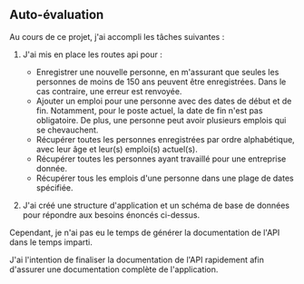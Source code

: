 ## Auto-évaluation

Au cours de ce projet, j'ai accompli les tâches suivantes :

1. J'ai mis en place les routes api pour :

   - Enregistrer une nouvelle personne, en m'assurant que seules les personnes de moins de 150 ans peuvent être enregistrées. Dans le cas contraire, une erreur est renvoyée.
   - Ajouter un emploi pour une personne avec des dates de début et de fin. Notamment, pour le poste actuel, la date de fin n'est pas obligatoire. De plus, une personne peut avoir plusieurs emplois qui se chevauchent.
   - Récupérer toutes les personnes enregistrées par ordre alphabétique, avec leur âge et leur(s) emploi(s) actuel(s).
   - Récupérer toutes les personnes ayant travaillé pour une entreprise donnée.
   - Récupérer tous les emplois d'une personne dans une plage de dates spécifiée.

2. J'ai créé une structure d'application et un schéma de base de données pour répondre aux besoins énoncés ci-dessus.

Cependant, je n'ai pas eu le temps de générer la documentation de l'API dans le temps imparti.

J'ai l'intention de finaliser la documentation de l'API rapidement afin d'assurer une documentation complète de l'application.
